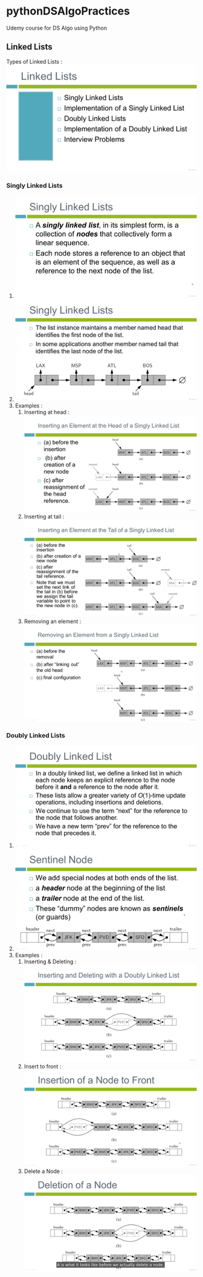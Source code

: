 # pythonDSAlgoPractices
Udemy course for DS Algo using Python

## Linked Lists
Types of Linked Lists : 
![img.png](images/img.png)

### Singly Linked Lists
1. ![img.png](images/img_2.png)
2. ![img_3.png](images/img_3.png)
3. Examples : 
   1. Inserting at head : ![img.png](images/img_4.png)
   2. Inserting at tail : ![img_1.png](images/img_5.png)
   3. Removing an element : ![img_2.png](images/img_6.png)

### Doubly Linked Lists
1. ![img.png](images/img_7.png)
2. ![img.png](images/img_8.png)
3. Examples : 
   1. Inserting & Deleting : ![img.png](images/img_9.png)
   2. Insert to front : ![img.png](images/img_10.png)
   3. Delete a Node : ![img.png](images/img_11.png)